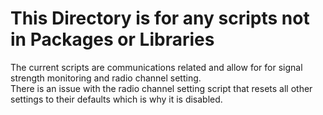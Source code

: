 # This Directory is for any scripts not in Packages or Libraries

The current scripts are communications related and allow for for signal strength monitoring and radio channel setting.  
There is an issue with the radio channel setting script that resets all other settings to their defaults which is why it is disabled.
